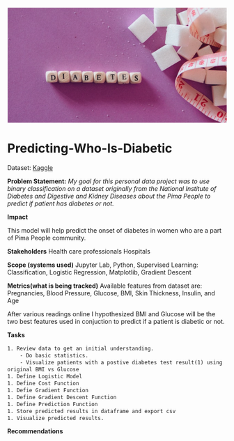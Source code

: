![Github logo](assets/images/diabetes-stock-image.png)

# Predicting-Who-Is-Diabetic
Dataset: [Kaggle](https://www.kaggle.com/datasets/uciml/pima-indians-diabetes-database)

**Problem Statement:** 
*My goal for this personal data project was to use binary classification on a dataset originally from the National Institute of Diabetes and Digestive and Kidney Diseases about the Pima People to predict if patient has diabetes or not.*

**Impact**

This model will help predict the onset of diabetes in women who are a part of Pima People community.

**Stakeholders**
Health care professionals
Hospitals

**Scope (systems used)**
Jupyter Lab, Python, Supervised Learning: Classification, Logistic Regression, Matplotlib, Gradient Descent

**Metrics(what is being tracked)**
Available features from dataset are: Pregnancies, Blood Pressure, Glucose, BMI, Skin Thickness, Insulin, and Age

After various readings online I hypothesized BMI and Glucose will be the two best features used in conjuction to predict if a patient is diabetic or not.

**Tasks**

    1. Review data to get an initial understanding.
        - Do basic statistics.
        - Visualize patients with a postive diabetes test result(1) using original BMI vs Glucose
    1. Define Logistic Model
    1. Define Cost Function
    1. Defie Gradient Function
    1. Define Gradient Descent Function
    1. Define Prediction Function
    1. Store predicted results in dataframe and export csv
    1. Visualize predicted results.
    
    
**Recommendations**



